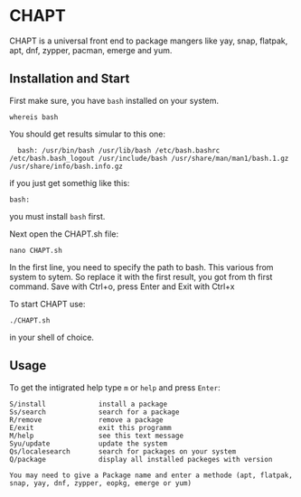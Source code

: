 # CHAPT
CHAPT is a universal front end to package mangers like yay, snap, flatpak, apt, dnf, zypper, pacman, emerge and yum.

## Installation and Start
First make sure, you have `bash` installed on your system.

```
whereis bash                                         
```
You should get results simular to this one:
```
  bash: /usr/bin/bash /usr/lib/bash /etc/bash.bashrc /etc/bash.bash_logout /usr/include/bash /usr/share/man/man1/bash.1.gz /usr/share/info/bash.info.gz
```
if you just get somethig like this:
```
bash:
```
 you must install `bash` first.

Next open the CHAPT.sh file:
```
nano CHAPT.sh
```
In the first line, you need to specify the path to bash. This various from system to sytem. So replace it with the first result, you got from th first command. Save with Ctrl+o, press Enter and Exit with Ctrl+x

To start CHAPT use:
```
./CHAPT.sh
```
in your shell of choice.
## Usage
To get the intigrated help type `m` or `help` and press `Enter`:

    S/install             install a package
    Ss/search             search for a package
    R/remove              remove a package
    E/exit                exit this programm
    M/help                see this text message
    Syu/update            update the system
    Qs/localesearch       search for packages on your system
    Q/package             display all installed packeges with version

    You may need to give a Package name and enter a methode (apt, flatpak, snap, yay, dnf, zypper, eopkg, emerge or yum)
